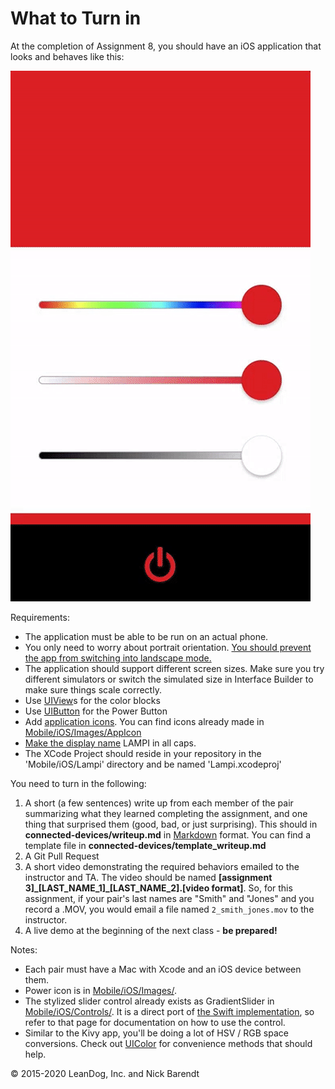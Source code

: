 # What to Turn in

At the completion of Assignment 8, you should have an iOS application that looks and behaves like this:

![](Images/ios_assignment.gif)

Requirements:

* The application must be able to be run on an actual phone.
* You only need to worry about portrait orientation. [You should prevent the app from switching into landscape mode.](http://stackoverflow.com/questions/25822512/default-device-orientation-in-xcode-6)
* The application should support different screen sizes. Make sure you try different simulators or switch the simulated size in Interface Builder to make sure things scale correctly.
* Use [UIView](https://developer.apple.com/documentation/uikit/uiview?language=objc)s for the color blocks
* Use [UIButton](https://developer.apple.com/documentation/uikit/uibutton?language=objc) for the Power Button
* Add [application icons](https://developer.apple.com/library/content/qa/qa1686/_index.html). You can find icons already made in [Mobile/iOS/Images/AppIcon](../../Mobile/iOS/Images/AppIcon/)
* [Make the display name](https://developer.apple.com/library/ios/qa/qa1823/_index.html) LAMPI in all caps.
* The XCode Project should reside in your repository in the 'Mobile/iOS/Lampi' directory and be named 'Lampi.xcodeproj'


You need to turn in the following:

1. A short (a few sentences) write up from each member of the pair summarizing what they learned completing the assignment, and one thing that surprised them (good, bad, or just surprising).  This should in **connected-devices/writeup.md** in [Markdown](https://daringfireball.net/projects/markdown/) format.  You can find a template file in **connected-devices/template\_writeup.md**
2. A Git Pull Request
3. A short video demonstrating the required behaviors emailed to the instructor and TA.  The video should be named **[assignment 3]_[LAST_NAME_1]\_[LAST_NAME_2].[video format]**.  So, for this assignment, if your pair's last names are "Smith" and "Jones" and you record a .MOV, you would email a file named ```2_smith_jones.mov``` to the instructor.
4. A live demo at the beginning of the next class - **be prepared!**

Notes:

* Each pair must have a Mac with Xcode and an iOS device between them.
* Power icon is in [Mobile/iOS/Images/](../../Mobile/iOS/Images/).
* The stylized slider control already exists as GradientSlider in [Mobile/iOS/Controls/](../../Mobile/iOS/Controls/). It is a direct port of [the Swift implementation](https://github.com/jonhull/GradientSlider), so refer to that page for documentation on how to use the control.
* Similar to the Kivy app, you'll be doing a lot of HSV / RGB space conversions. Check out [UIColor](https://developer.apple.com/library/ios/documentation/UIKit/Reference/UIColor_Class/) for convenience methods that should help.

&copy; 2015-2020 LeanDog, Inc. and Nick Barendt
